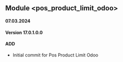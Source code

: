 ## Module <pos_product_limit_odoo>

#### 07.03.2024
#### Version 17.0.1.0.0
#### ADD
- Initial commit for Pos Product Limit Odoo
